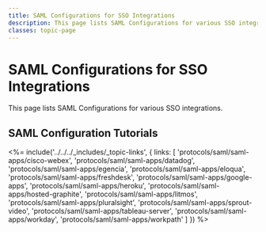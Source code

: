 ```yaml
---
title: SAML Configurations for SSO Integrations
description: This page lists SAML Configurations for various SSO integrations including Google Apps, Hosted Graphite, Litmos, Cisco Webex, Sprout Video, FreshDesk, Tableau Server, Datadog, Egencia, Workday, Pluralsight and Workpath.
classes: topic-page
---
```


<!-- markdownlint-disable MD041 MD002 -->
<div class="topic-page-header">
  <div data-name="example" class="topic-page-badge"></div>
  <h1>SAML Configurations for SSO Integrations</h1>
  <p>
    This page lists SAML Configurations for various SSO integrations.
  </p>
</div>

## SAML Configuration Tutorials

<%= include('../../../_includes/_topic-links', { links: [
  'protocols/saml/saml-apps/cisco-webex',
  'protocols/saml/saml-apps/datadog',
  'protocols/saml/saml-apps/egencia',
  'protocols/saml/saml-apps/eloqua',
  'protocols/saml/saml-apps/freshdesk',
  'protocols/saml/saml-apps/google-apps',
  'protocols/saml/saml-apps/heroku',
  'protocols/saml/saml-apps/hosted-graphite',
  'protocols/saml/saml-apps/litmos',
  'protocols/saml/saml-apps/pluralsight',
  'protocols/saml/saml-apps/sprout-video',
  'protocols/saml/saml-apps/tableau-server',
  'protocols/saml/saml-apps/workday',
  'protocols/saml/saml-apps/workpath'
] }) %>
